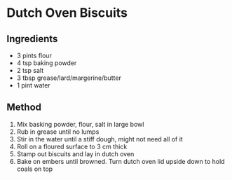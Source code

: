# Dutch Oven Biscuits

## Ingredients

* 3 pints flour
* 4 tsp baking powder
* 2 tsp salt
* 3 tbsp grease/lard/margerine/butter
* 1 pint water

## Method

1. Mix basking powder, flour, salt in large bowl
2. Rub in grease until no lumps
3. Stir in the water until a stiff dough, might not need all of it
4. Roll on a floured surface to 3 cm thick
5. Stamp out biscuits and lay in dutch oven
6. Bake on embers until browned. Turn dutch oven lid upside down to hold coals on top